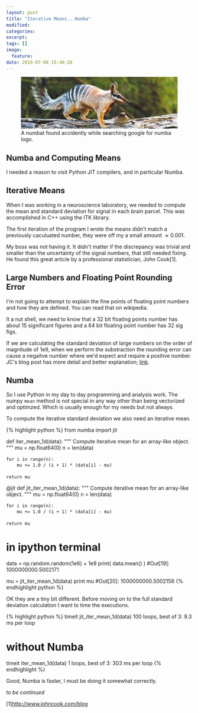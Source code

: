 ```yaml
---
layout: post
title: "Iterative Means...Numba"
modified:
categories:
excerpt:
tags: []
image:
  feature:
date: 2016-07-08 15:40:20
---
```

<figure>
    <img width="512px" src="/images/numbat.jpg" alt="image of numbat">
    <figcaption>A numbat found accidently while searching google for numba logo.</figcaption>
</figure>

## Numba and Computing Means
I needed a reason to visit Python JIT compilers, and in particular Numba.

## Iterative Means
When I was working in a neuroscience laboratory, we needed to compute the mean and standard deviation for signal in each brain parcel. This was accomplished in C++ using the ITK library.

The first iteration of the program I wrote the means didn't match a previously caculuated number, they were off my a small amount $\approx 0.001%$.

My boss was not having it. It didn't matter if the discrepancy was trivial and smaller than the uncertainty of the signal numbers, that still needed fixing. He found this great article by a professional statistician, John Cook[1].

## Large Numbers and Floating Point Rounding Error
I'm not going to attempt to explain the fine points of floating point numbers and how they are defined. You can read that on wikipedia.

It a nut shell, we need to know that a 32 bit floating points number has about 15 significant figures and a 64 bit floating point number has 32 sig figs.

If we are calculating the standard deviation of large numbers on the order of magnitude of 1e9, when we perform the substraction the rounding error can cause a negaitve number where we'd expect and require a positive number. JC's blog post has more detail and better explanation; [link](http://www.johndcook.com/blog/2008/09/26/comparing-three-methods-of-computing-standard-deviation/).

## Numba
So I use Python in my day to day programming and analysis work. The numpy `mean` method is not special in any way other than being vectorized and optimzed. Which is usually enough for my needs but not always.

To compute the iterative standard deviation we also need an iterative mean.

{% highlight python %}
from numba import jit

def iter_mean_1d(data):
    """
    Compute iterative mean for an array-like object.
    """
    mu = np.float64(0)
    n = len(data)

    for i in range(n):
        mu += 1.0 / (i + 1) * (data[i] - mu)

    return mu

@jit
def jit_iter_mean_1d(data):
    """
    Compute iterative mean for an array-like object.
    """
    mu = np.float64(0)
    n = len(data)

    for i in range(n):
        mu += 1.0 / (i + 1) * (data[i] - mu)

    return mu

# in ipython terminal
data = np.random.random(1e6) + 1e9
print( data.mean() )
#Out[19]: 1000000000.5002171

mu = jit_iter_mean_1d(data)
print mu
#Out[20]: 1000000000.5002156
{% endhighlight python %}

OK they are a tiny bit different. Before moving on to the full standard deviation calculation I want to time the executions.

{% highlight python %}
timeit jit_iter_mean_1d(data)
100 loops, best of 3: 9.3 ms per loop

# without Numba
timeit iter_mean_1d(data)
1 loops, best of 3: 303 ms per loop
{% endhighlight %}

Good, Numba is faster, I must be doing it somewhat correctly.


_to be continued_

[1]http://www.johncook.com/blog
